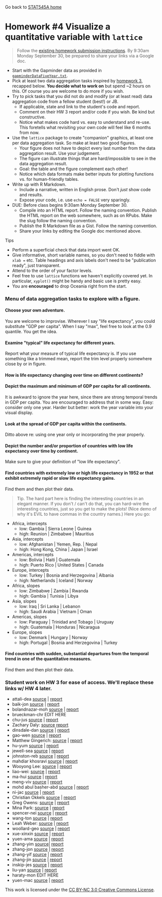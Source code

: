 Go back to [STAT545A home](current.html)

Homework #4 Visualize a quantitative variable with `lattice` 
========================================================

> Follow the [existing homework submission instructions](hw00_instructions.html). By 9:30am Monday September 30, be prepared to share your links via a Google doc.

  * Start with the Gapminder data as provided in [`gapminderDataFiveYear.txt`](http://www.stat.ubc.ca/~jenny/notOcto/STAT545A/examples/gapminder/data/gapminderDataFiveYear.txt).
  * Pick at least two data aggregation tasks inspired by [homework 3](hw03_dataAggregation.html), recapped below. __You decide what to work on__ but spend ~2 hours on this. Of course you are welcome to do more if you wish.
  * Try to pick tasks that you did not do and modify (or at least read) data aggregation code from a fellow student (best!) or JB.
    - If applicable, state and link to the student's code and report.
    - Comment on their HW 3 report and/or code if you wish. Be kind but constructive.
    - Notice what makes code hard vs. easy to understand and re-use. This foretells what revisiting your own code will feel like 6 months from now.
  * Use the `lattice` package to create "companion" graphics, at least one per data aggregation task. So make at least two good figures.
    - Your figure does not have to depict every last number from the data aggregation result. Use your judgement.
    - The figure can illustrate things that are hard/impossible to see in the data aggregation result.
    - Goal: the table and the figure complement each other!
    - Notice which data formats make better inputs for plotting functions vs. for human-friendly tables.
  * Write up with R Markdown.
    - Include a narrative, written in English prose. Don't *just* show code and results.
    - Expose your code, i.e. use `echo = FALSE` very sparingly.
  * DUE: Before class begins 9:30am Monday September 30.
    - Compile into an HTML report. Follow the naming convention. Publish the HTML report on the web somewhere, such as on RPubs. Make the slug follow the naming convention.
    - Publish the R Markdown file as a Gist. Follow the naming convention.
    - Share your links by editing the Google doc mentioned above.
 
Tips

  * Perform a superficial check that data import went OK.
  * Give informative, short variable names, so you don't need to fiddle with `xlab =` etc. Table headings and axis labels don't need to be "publication ready", just transparent.
  * Attend to the order of your factor levels.
  * Feel free to use `lattice` functions we haven't explicitly covered yet. In particular, `xyplot()` might be handy and basic use is pretty easy. 
  * You are __encouraged__ to drop Oceania right from the start.
  
### Menu of data aggregation tasks to explore with a figure.

<!---
#### Disclaimer

This homework and my solutions are about the *figures*. I include companion tables of numbers from performing data aggregation to model real world behavior. I mostly expose my figure-making code here and mostly hide the data aggregation code. Why? Because I did lots of fiddling with reshaping and changing factor level order and it's probably overkill for people new to R. I am probably not making the best use of, e.g., the `reshape2` package. If you want gory details, look at the [source](https://github.com/jennybc/STAT545A/blob/master/hw04_univariateLattice.rmd).
--->

#### Choose your own adventure.

You are welcome to improvise. Wherever I say "life expectancy", you could substitute "GDP per capita". When I say "max", feel free to look at the 0.9 quantile. You get the idea.




<!---
#### Load the Gapminder data and the `plyr`, `xtable`, `lattice`, `latticeExtra`, and `reshape2` packages
--->










#### Examine "typical" life expectancy for different years.

Report what your measure of typical life expectancy is. If you use something like a trimmed mean, report the trim level properly somewhere close by or in figure.




<!---Life expectancy, trimmed mean, trim = ??:--->






#### How is life expectancy changing over time on different continents?




<!---Life expectancy, trimmed mean, trim = ??:---> 



#### Depict the maximum and minimum of GDP per capita for all continents.

It is awkward to ignore the year here, since there are strong temporal trends in GDP per capita. You are encouraged to address that in some way. Easy: consider only one year. Harder but better: work the year variable into your visual display.







<!---Wow, what's up with extremely high GDP/capita in Asia prior to 1980? O.I.L.

 Too bad it's not easy to display this in a transposed fashion without actually transposing the object. `xtable` does not support that. Wonder if another package does? The hard part is that data.frame variables -- so table columns -- can have different flavors but data.frame or matrix rows -- table rows -- cannot. Therein lies the fiddliness. --->









#### Look at the spread of GDP per capita within the continents.

Ditto above re: using one year only or incorporating the year properly.

<!---First I ignore year, which is a little sketchy....--->











<!---Then I account for year. This shows why robust statistics, like the median, MAD, and IQR, are more handy in real life than your intro stats course may have indicated. Watch the sd chase the oil-rich Arab GDP/per capita outliers, which do not really characterize the entire set of countries in Asia.--->



<!---

> Wish I knew how to make table shrink to fit the width available. Probably not possible with the technology I am using. --->






#### Depict the number and/or proportion of countries with low life expectancy over time by continent.

Make sure to give your definition of "low life expectancy".




<!---
> This table will be truly huge if I transpose, as I've done elsewhere. Leaving as is.--->




#### Find countries with extremely low or high life expectancy in 1952 or that exhibit extremely rapid or slow life expectancy gains.

Find them and then plot their data.

> Tip. The hard part here is finding the interesting countries in an elegant manner. If you don't / can't do that, you can hard-wire the interesting countries, just so you get to make the plots! (Nice demo of why it's EVIL to have commas in the country names.) Here you go:

  * Africa, intercepts
    - low: Gambia | Sierra Leone | Guinea
    - high: Reunion | Zimbabwe | Mauritius
  * Asia, intercepts
    - low: Afghanistan | Yemen, Rep. | Nepal
    - high: Hong Kong, China | Japan | Israel
  * Americas, intercepts
    - low: Bolivia | Haiti | Guatemala
    - high: Puerto Rico | United States | Canada
  * Europe, intercepts
    - low: Turkey | Bosnia and Herzegovina | Albania
    - high: Netherlands | Iceland | Norway
  * Africa, slopes
    - low: Zimbabwe | Zambia | Rwanda
    - high: Gambia | Tunisia | Libya
  * Asia, slopes
    - low: Iraq | Sri Lanka | Lebanon
    - high: Saudi Arabia | Vietnam | Oman
  * Americas, slopes
    - low: Paraguay | Trinidad and Tobago | Uruguay
    - high: Guatemala | Honduras | Nicaragua
  * Europe, slopes
    - low: Denmark | Hungary | Norway
    - high: Portugal | Bosnia and Herzegovina | Turkey







#### Find countries with sudden, substantial departures from the temporal trend in one of the quantitative measures.

Find them and then plot their data.








### Student work on HW 3 for ease of access. We'll replace these links w/ HW 4 later.

  * attali-dea [source](https://gist.github.com/daattali/6673361#file-stat545a-2013-hw03_attali-dea-rmd) | [report](http://rpubs.com/daattali/stat545a-2013-hw03_attali-dea) 
  * baik-jon [source](https://gist.github.com/jonnybaik/6667437#file-stat545a-2013-hw03_baik-jon-rmd) | [report](http://rpubs.com/jonnybaik/stat545a-2013-hw03_baik-jon)
  * bolandnazar-moh [source](https://gist.github.com/ArephB/6667983#file-stat545a-2013-hw03_bolandnazar-moh-rmd) | [report](http://rpubs.com/aref/stat545a-2013-hw03_bolandnazar-moh)
  * brueckman-chr EDIT HERE
  * chu-jus [source](https://gist.github.com/JustinChu/6667252#file-stat545a-2013-hw03_chu-jus-rmd) | [report](http://rpubs.com/cjustin/stat545a-2013-hw03_chu-jus)
  * Zachary Daly: 
[source](https://gist.github.com/ZDaly/6666365#file-stat545a-2013-hw03_daly-zac-rmd)
[report](http://rpubs.com/Zdaly/stat545a-2013-hw03_daly-zac)
  * dinsdale-dan [source](https://gist.github.com/danieldinsdale/6665986#file-stat545a-2013-hw03_dinsdale-dan-rmd) | [report](http://rpubs.com/danieldinsdale/stat545a-2013-hw03_dinsdale-dan)
  * gao-wen [source](https://gist.github.com/sibyl229/6668047#file-stat545a-2013-hw03_gao-wen-rmd) | [report](http://rpubs.com/less/stat545a-2013-hw03_gao-wen)
  * Matthew Gingerich: [source](https://gist.github.com/MattGingerich/6667676#file-stat545a-2013-hw03_gingerich-mat-rmd) | [report](http://rpubs.com/majugi/stat545a-2013-hw03_gingerich-mat)
  * hu-yum [source](https://gist.github.com/smilecat/6666754#file-stat545a-2013-hw03_hu-yum-rmd) | [report](http://rpubs.com/smilecat/stat545a-2013-hw03_hu-yum)
  * jewell-sea [source](https://gist.github.com/jewellsean/bf3c28b63e6f99953153#file-stat545a-2013-hw03_jewell-sea-rmd) | [report](http://rpubs.com/jewellsean/stat545a-2013-hw03_jewell-sea)
  * johnston-reb [source](https://gist.github.com/rebjoh/6667299#file-stat545a-2013-hw03_johnston-reb-rmd) | [report](http://rpubs.com/rljohn/stat545a-2013-hw03_johnston-reb)
  * mahdiar khosravi [source](https://gist.github.com/Mahdiark/6671508#file-stat545a-2013-hw03_khosravi-mah-rmd) | [report](http://rpubs.com/mahdiar/stat545a-2013-hw03_khosravi-mah)
  * Wooyong Lee: 
[source](https://gist.github.com/folias/6661622#file-stat545a-2013-hw03_lee-woo) | [report](http://rpubs.com/folias/stat545a-2013-hw03_lee-woo)
  * liao-wei: [source](https://gist.github.com/feiba/6674299#file-stat545a-2013-hw03_liao_wei-rmd) | [report](http://rpubs.com/winson/stat545a-2013-hw03_liao_wei)
  * ma-hui [source](https://gist.github.com/horsehuiting/6673172#file-stat545a-2013-hw03_ma-hui-rmd) | [report](http://rpubs.com/Huiting/stat545a-2013-hw03_ma-hui)
  * meng-viv [source](https://gist.github.com/vmeng321/6667418#file-stat545a-2013-hw03_meng-viv-rmd) | [report](http://rpubs.com/vmeng321/stat545a-2013-hw03_meng-viv)
  * mohd abul basher-abd [source](https://gist.github.com/atante/6666678#file-stat545a-2013-hw03_mohd-abul-basher-abd-rmd) | [report](http://rpubs.com/meitantei/stat545a-2013-hw03_mohdabulbasher-abd) 
  * ni-jac [source](https://gist.github.com/jacknii/6663292#file-stat545a-2013-hw03_ni-jac-rmd) | [report](http://rpubs.com/jackni/stat545a-2013-hw03_ni-jac)
  * Christian Okkels [source](https://gist.github.com/cbokkels/6654193#file-stat545a-2013-hw03_okkels-chr-rmd) | [report](http://rpubs.com/cbokkels/stat545a-2013-hw03_okkels-chr)
  * Greg Owens: [source](https://gist.github.com/opsin/6666283#file-stat545a-2013-hw03_owens-greg-rmd) | [report](http://rpubs.com/opsin/stat545a-2013-hw03_owens-greg)
  * Mina Park: [source](https://gist.github.com/parkm87/6665438#file-stat545a-2013-hw03_park-min-rmd) | [report](http://rpubs.com/parkm87/stat545a-2013-hw03_park-min)
  * spencer-nei [source](https://gist.github.com/neilspencer/6558151#file-stat545a-2013-hw03_spencer-neil-rmd) | [report](http://rpubs.com/neil_spencer/stat545a-2013-hw03_spencer-nei)
  * wang-ton [source](https://gist.github.com/yzhxh/6670081#file-stat545a-2013-hw03_wang-ton-rmd) | 
[report](http://rpubs.com/yzhxh/stat545a-2013-hw03_wang-ton)
  * Leah Weber: [source](https://gist.github.com/lweber21/6667096#file-stat545a-2013-hw03_weber-lea-rmd) | [report](http://rpubs.com/lweber21/stat545a-2013-hw03_weber-lea)
  * woollard-geo [source](https://gist.github.com/geoffwoollard/6666457#file-stat545a-2013-hw03_woollard-geo-rmd) | [report](http://rpubs.com/gwoollard/stat545a-2013-hw03_woollard-geo)
  * xue-xinxin [source](https://gist.github.com/xxue/6663673#file-stat545a-2013-hw03_xue-xinxin-rmd) | [report](http://rpubs.com/xxue/8829) 
  * yuen-ama [source](https://gist.github.com/amandammor/6666007#file-stat545a-2013-hw03_yuen-ama-rmd) | [report](http://rpubs.com/amandammor/stat545a-2013-hw03_yuen-ama)
  * zhang-yim [source](https://gist.github.com/zym268/6667601#file-stat545a-2013-hw03_zhang-yim-rmd)| [report](http://rpubs.com/zym268/STAT545A-2013-hw03_zhang-yim)
  * zhang-jon [source](https://gist.github.com/jzhang722/6665486#file-stat545a-2013-hw03_zhang-jon-rmd) | [report](http://rpubs.com/jzhang722/stat545a-2013-hw03_zhang-jon)
  * zhang-yif 
[source](https://gist.github.com/dora7870/6630819#file-stat545a-2013-hw03_zhang-yif-rmd) | [report](http://rpubs.com/dora7870/stat545a-2013-hw03_zhang-yif)
  * zhang-jin [source](https://gist.github.com/0527zhangjinyuan/6673340#file-stat545a-2013-hw03_zhang-jin-rmd) | [report](http://rpubs.com/zhangjinyuan/stat545a-2013-hw03_zhang-jin)
  * inskip-jes [source](https://gist.github.com/jinskip/6665098#file-stat545a-2013-hw03_inskip-jes-rmd) | [report](http://rpubs.com/jinskip/stat545a-2013-hw03_inskip-jes)
  * liu-yan [source](https://gist.github.com/swallow0001/6673645#file-stat545a-2013-hw3_liu) | [report](http://rpubs.com/swallow0001/STAT545a-2013-hw3_Liu)
  * haraty-mon EDIT HERE
  * yuen-mac [source](https://gist.github.com/myuen/6672095#file-stat545a-2013-hw03_yuen-mac-rmd) | [report](http://rpubs.com/myuen/stat545a-2013-hw03_yuen-mac)
  

<div class="footer">
This work is licensed under the  <a href="http://creativecommons.org/licenses/by-nc/3.0/">CC BY-NC 3.0 Creative Commons License</a>.
</div>
